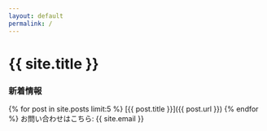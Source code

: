 ```yaml
---
layout: default
permalink: /
---
```

# {{ site.title }}
### 新着情報
{% for post in site.posts limit:5 %}
[{{ post.title }}]({{ post.url }})
{% endfor %}
お問い合わせはこちら: {{ site.email }}
